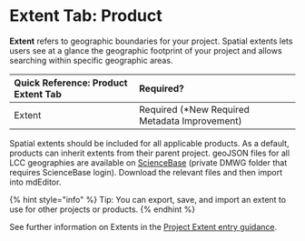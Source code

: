 # Extent Tab: Product

**Extent** refers to geographic boundaries for your project. Spatial extents lets users see at a glance the geographic footprint of your project and allows searching within specific geographic areas.

| Quick Reference: Product Extent Tab | Required? |
| :--- | :--- |
| Extent | Required \(\*New Required Metadata Improvement\) |

Spatial extents should be included for all applicable products. As a default, products can inherit extents from their parent project. geoJSON files for all LCC geographies are available on [ScienceBase](https://www.sciencebase.gov/catalog/item/5bd7c96fe4b0b3fc5ce82d44) \(private DMWG folder that requires ScienceBase login\). Download the relevant files and then import into mdEditor.

{% hint style="info" %}
Tip: You can export, save, and import an extent to use for other projects or products.
{% endhint %}

See further information on Extents in the [Project Extent entry guidance](https://github.com/tpatterson1996/lcc-metadata-manual/tree/287090b07635d0e76a714278ce1f6c4aac3594cc/record/main/extent-tab.html).

